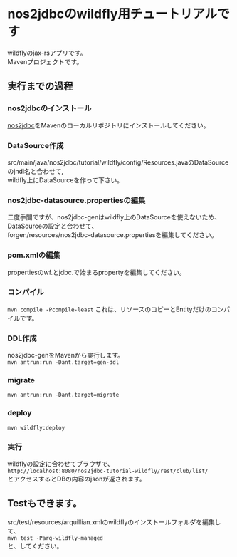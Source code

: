 # nos2jdbcのwildfly用チュートリアルです

wildflyのjax-rsアプリです。   
Mavenプロジェクトです。   
## 実行までの過程
### nos2jdbcのインストール
[nos2jdbc](https://github.com/ns2j/nos2jdbc)をMavenのローカルリポジトリにインストールしてください。   
### DataSource作成
src/main/java/nos2jdbc/tutorial/wildfly/config/Resources.javaのDataSourceのjndi名と合わせて,   
wildfly上にDataSourceを作って下さい。
### nos2jdbc-datasource.propertiesの編集
二度手間ですが、nos2jdbc-genはwildfly上のDataSourceを使えないため、   
DataSourceの設定と合わせて、   
forgen/resources/nos2jdbc-datasource.propertiesを編集してください。
### pom.xmlの編集
propertiesのwf.とjdbc.で始まるpropertyを編集してください。
### コンパイル
`mvn compile -Pcompile-least`
これは、リソースのコピーとEntityだけのコンパイルです。
### DDL作成
nos2jdbc-genをMavenから実行します。   
`mvn antrun:run -Dant.target=gen-ddl`   
### migrate
`mvn antrun:run -Dant.target=migrate`
### deploy
`mvn wildfly:deploy`
### 実行
wildflyの設定に合わせてブラウザで、   
`http://localhost:8080/nos2jdbc-tutorial-wildfly/rest/club/list/`   
とアクセスするとDBの内容のjsonが返されます。  
## Testもできます。
src/test/resources/arquillian.xmlのwildflyのインストールフォルダを編集して、   
`mvn test -Parq-wildfly-managed`   
と、してください。

